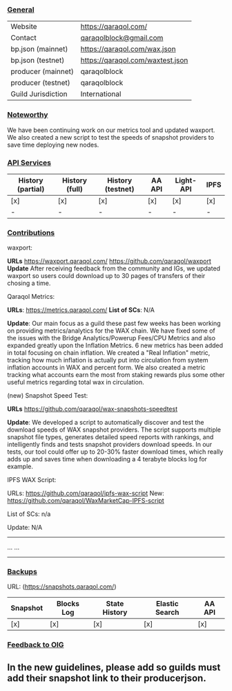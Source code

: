 ### <ins>General</ins>

|  |  |
| --- | --- |
| Website | https://qaraqol.com/ |
| Contact | qaraqolblock@gmail.com |
| bp.json (mainnet) | https://qaraqol.com/wax.json |
| bp.json (testnet) | https://qaraqol.com/waxtest.json |
| producer (mainnet) | qaraqolblock |
| producer (testnet) | qaraqolblock |
| Guild Jurisdiction | International |

### <ins>Noteworthy</ins>
We have been continuing work on our metrics tool and updated waxport. We also created a new script to test the speeds of snapshot providers to save time deploying new nodes. 

### <ins>API Services</ins>

| History (partial) | History (full) | History (testnet) | AA API | Light-API  | IPFS |
|--------|--------|--------|--------|--------|--------|
| [x] | [x] | [x] | [x] | [x] | [x] |  [x] |
| - | - | - | - | - | - |


### <ins>Contributions</ins>

waxport:

**URLs**
https://waxport.qaraqol.com/
https://github.com/qaraqol/waxport
**Update** 
After receiving feedback from the community and IGs, we updated waxport so users could download up to 30 pages of transfers of their chosing a time.

Qaraqol Metrics:

**URLs**:
https://metrics.qaraqol.com/
**List of SCs**:  N/A

**Update**: 
Our main focus as a guild these past few weeks has been working on providing metrics/analytics for the WAX chain. We have fixed some of the issues with the Bridge Analytics/Powerup Fees/CPU Metrics and also expanded greatly upon the Inflation Metrics. 6 new metrics has been added in total
focusing on chain inflation. We created a "Real Inflation" metric, tracking how much inflation is actually put into circulation from system inflation accounts in WAX and percent form. We also created a metric tracking what accounts earn the most from staking rewards plus some other useful metrics 
regarding total wax in circulation. 

(new)
Snapshot Speed Test: 

**URLs**
https://github.com/qaraqol/wax-snapshots-speedtest

**Update**: 
We developed a script to automatically discover and test the download speeds of WAX snapshot providers. The script supports multiple snapshot file types, generates detailed speed reports with rankings, and intelligently finds and tests snapshot providers download speeds. In our tests, our tool could offer
up to 20-30% faster download times, which really adds up and saves time when downloading a 4 terabyte blocks log for example. 


IPFS WAX Script:

URLs: https://github.com/qaraqol/ipfs-wax-script
New: https://github.com/qaraqol/WaxMarketCap-IPFS-script


List of SCs: n/a 

Update: N/A



---

...
...

---
### <ins>Backups </ins> 
URL: (https://snapshots.qaraqol.com/)

| Snapshot | Blocks Log | State History | Elastic Search | AA API |
|--------|--------|--------|--------|--------|
| [x] | [x] | [x] | [x] | [x] |

### <ins>Feedback to OIG</ins>
In the new guidelines, please add so guilds must add their snapshot link to their producerjson. 
----
